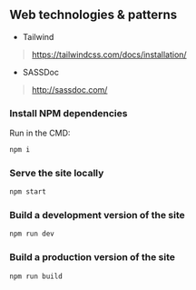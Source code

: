 ## Web technologies & patterns

- Tailwind

> https://tailwindcss.com/docs/installation/

- SASSDoc

> http://sassdoc.com/

### Install NPM dependencies

Run in the CMD:

```cmd
npm i
```

### Serve the site locally

```cmd
npm start
```

### Build a development version of the site

```cmd
npm run dev
```

### Build a production version of the site

```cmd
npm run build
```